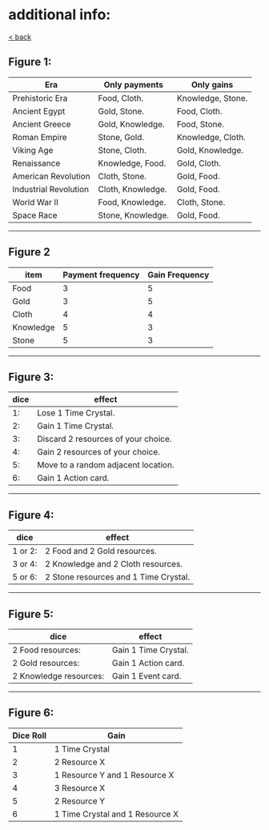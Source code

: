 
# additional info:

[< back](README.md)
## Figure 1:

| Era                   | Only payments     | Only gains        |
| --------------------- | ----------------- | ----------------- |
| Prehistoric Era       | Food, Cloth.      | Knowledge, Stone. |
| Ancient Egypt         | Gold, Stone.      | Food, Cloth.      |
| Ancient Greece        | Gold, Knowledge.  | Food, Stone.      |
| Roman Empire          | Stone, Gold.      | Knowledge, Cloth. |
| Viking Age            | Stone, Cloth.     | Gold, Knowledge.  |
| Renaissance           | Knowledge, Food.  | Gold, Cloth.      |
| American Revolution   | Cloth, Stone.     | Gold, Food.       |
| Industrial Revolution | Cloth, Knowledge. | Gold, Food.       |
| World War II          | Food, Knowledge.  | Cloth, Stone.     |
| Space Race            | Stone, Knowledge. | Gold, Food.       |

---

## Figure 2

| item      | Payment frequency | Gain Frequency |
| --------- | ----------------- | -------------- |
| Food      | 3                 | 5              |
| Gold      | 3                 | 5              |
| Cloth     | 4                 | 4              |
| Knowledge | 5                 | 3              |
| Stone     | 5                 | 3              |

---

## Figure 3:

| dice | effect                              |
| ---- | ----------------------------------- |
| 1:   | Lose 1 Time Crystal.                |
| 2:   | Gain 1 Time Crystal.                |
| 3:   | Discard 2 resources of your choice. |
| 4:   | Gain 2 resources of your choice.    |
| 5:   | Move to a random adjacent location. |
| 6:   | Gain 1 Action card.                 |

---

## Figure 4:

| dice    | effect                                |
| ------- | ------------------------------------- |
| 1 or 2: | 2 Food and 2 Gold resources.          |
| 3 or 4: | 2 Knowledge and 2 Cloth resources.    |
| 5 or 6: | 2 Stone resources and 1 Time Crystal. |

---

## Figure 5:

| dice                   | effect               |
| ---------------------- | -------------------- |
| 2 Food resources:      | Gain 1 Time Crystal. |
| 2 Gold resources:      | Gain 1 Action card.  |
| 2 Knowledge resources: | Gain 1 Event card.   |

---

## Figure 6:

| Dice Roll | Gain |
| - | - | 
| 1 | 1 Time Crystal |
| 2 | 2 Resource X |
| 3 | 1 Resource Y and 1 Resource X |
| 4 | 3 Resource X |
| 5 | 2 Resource Y |
| 6 | 1 Time Crystal and 1 Resource X |
